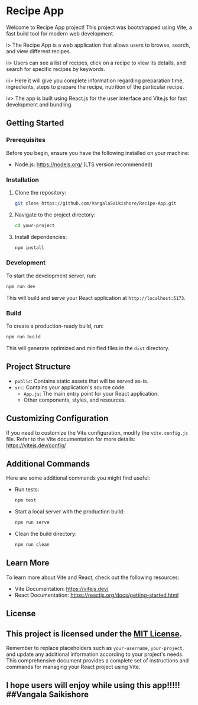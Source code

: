 # Recipe App

Welcome to Recipe App project! This project was bootstrapped using Vite, a fast build tool for modern web development.

i> The Recipe App is a web application that allows users to browse, search, and view different recipes.

ii> Users can see a list of recipes, click on a recipe to view its details, and search for specific recipes by keywords. 

iii> Here it will give you complete information regarding preparation time, ingredients, steps to prepare the recipe, nutrition of the particular recipe.

iv> The app is built using React.js for the user interface and Vite.js for fast development and bundling.


## Getting Started

### Prerequisites

Before you begin, ensure you have the following installed on your machine:

- Node.js: https://nodejs.org/ (LTS version recommended)

### Installation

1. Clone the repository:

   ```sh
   git clone https://github.com/VangalaSaikishore/Recipe-App.git
   ```

2. Navigate to the project directory:

   ```sh
   cd your-project
   ```

3. Install dependencies:

   ```sh
   npm install
   ```

### Development

To start the development server, run:

```sh
npm run dev
```

This will build and serve your React application at `http://localhost:5173`.

### Build

To create a production-ready build, run:

```sh
npm run build
```

This will generate optimized and minified files in the `dist` directory.

## Project Structure

- `public`: Contains static assets that will be served as-is.
- `src`: Contains your application's source code.
  - `App.js`: The main entry point for your React application.
  - Other components, styles, and resources.

## Customizing Configuration

If you need to customize the Vite configuration, modify the `vite.config.js` file. Refer to the Vite documentation for more details: https://vitejs.dev/config/

## Additional Commands

Here are some additional commands you might find useful:

- Run tests:

  ```sh
  npm test
  ```

- Start a local server with the production build:

  ```sh
  npm run serve
  ```

- Clean the build directory:

  ```sh
  npm run clean
  ```

## Learn More

To learn more about Vite and React, check out the following resources:

- Vite Documentation: https://vitejs.dev/
- React Documentation: https://reactjs.org/docs/getting-started.html

## License

This project is licensed under the [MIT License](LICENSE).
---

Remember to replace placeholders such as `your-username`, `your-project`, and update any additional information according to your project's needs. This comprehensive document provides a complete set of instructions and commands for managing your React project using Vite.

## I hope users will enjoy while using this app!!!!!   ##Vangala Saikishore
